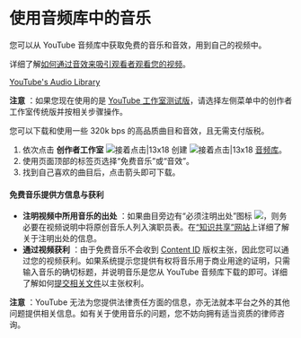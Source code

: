 # 使用音频库中的音乐

您可以从 YouTube 音频库中获取免费的音乐和音效，用到自己的视频中。

详细了解[如何通过音效来吸引观看者观看您的视频](https://creatoracademy.youtube.com/page/lesson/sound-effects)。

[
YouTube's Audio Library
](https://www.youtube.com/watch?v=8VvUPubAGVQ)

**注意** ：如果您现在使用的是 [YouTube 工作室测试版](https://studio.youtube.com/)，请选择左侧菜单中的创作者工作室传统版并按相关步骤操作。

您可以下载和使用一些 320k bps 的高品质曲目和音效，且无需支付版税。

1. 依次点击 **创作者工作室**  ![接着点击|13x18](https://lh3.googleusercontent.com/SaY5lqCwN7kppnS546l9ys-E2sZftTTIHjBrdV-WsGPIhGjaxcEXjfgdIfW_UNG7Sw0=w13-h18 "接着点击") 创建 ![接着点击|13x18](https://lh3.googleusercontent.com/SaY5lqCwN7kppnS546l9ys-E2sZftTTIHjBrdV-WsGPIhGjaxcEXjfgdIfW_UNG7Sw0=w13-h18 "接着点击") [音频库](http://www.youtube.com/audiolibrary)。
2. 使用页面顶部的标签页选择“免费音乐”或“音效”。
3. 找到自己喜欢的曲目后，点击箭头即可下载。

#### 免费音乐提供方信息与获利

* **注明视频中所用音乐的出处** ：如果曲目旁边有“必须注明出处”图标 ![](https://lh3.googleusercontent.com/p0D7c-dil7Afxmt5JzRjxRRrKX26mpIcFzrx6qtMZ0P9mngdWOCrgtLQUSefXw=w18)，则务必要在视频说明中将原创音乐人列入演职员表。在[“知识共享”网站](http://creativecommons.org/)上详细了解关于注明出处的信息。
* **通过视频获利** ：由于免费音乐不会收到 [Content ID](https://support.google.com/youtube/answer/2797370) 版权主张，因此您可以通过您的视频获利。如果系统提示您提供有权将音乐用于商业用途的证明，只需输入音乐的确切标题，并说明音乐是您从 YouTube 音频库下载的即可。详细了解如何[提交相关文件](https://support.google.com/youtube/answer/2490090)以主张权利。

**注意** ：YouTube 无法为您提供法律责任方面的信息，亦无法就本平台之外的其他问题提供相关信息。如有关于使用音乐的问题，您不妨向拥有适当资质的律师咨询。